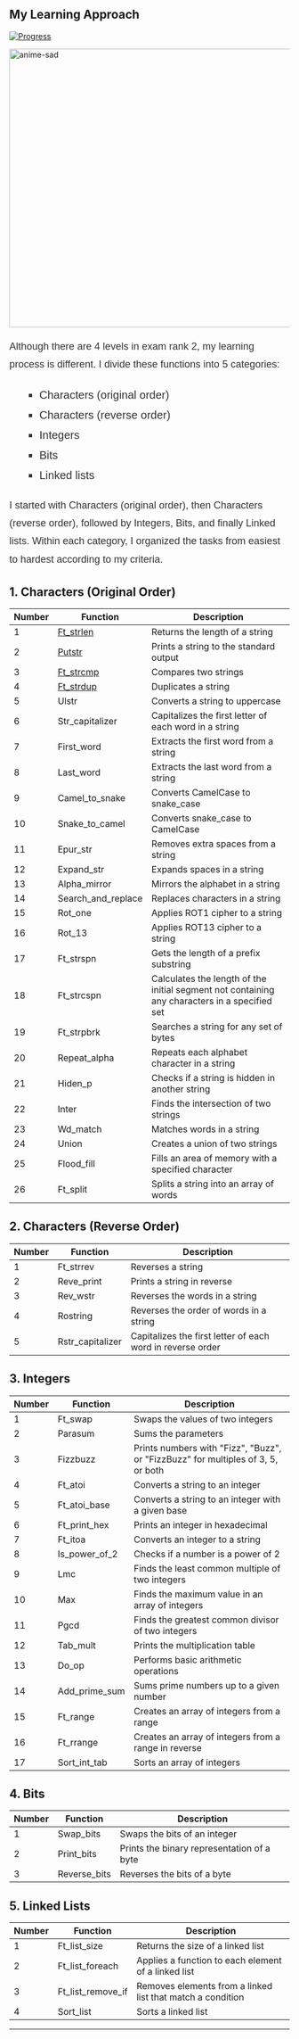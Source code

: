 ## My Learning Approach

[![Progress](https://img.shields.io/badge/Progress-In%20Progress-yellow)](https://github.com/DevAwizard/Exams_42) 


<img src="https://github.com/DevAwizard/Exams_42/assets/153505451/3313b894-7da6-4f0d-8fa9-1363b944ec8b" alt="anime-sad" width="1000" height="500">

<p style="font-family: Arial, sans-serif; line-height:1.8; font-size:18px; color:#333;">Although there are 4 levels in exam rank 2, my learning process is different. I divide these functions into 5 categories:</p>

<ul style="font-family: Arial, sans-serif; line-height:1.8; font-size:20px; color:#333; list-style-type: square; margin-left:20px;">
    <li>Characters (original order)</li>
    <li>Characters (reverse order)</li>
    <li>Integers</li>
    <li>Bits</li>
    <li>Linked lists</li>
</ul>

<p style="font-family: Arial, sans-serif; line-height:1.8; font-size:18px; color:#333;">I started with Characters (original order), then Characters (reverse order), followed by Integers, Bits, and finally Linked lists. Within each category, I organized the tasks from easiest to hardest according to my criteria.</p>

## 1. Characters (Original Order)

| Number | Function | Description |
|--------|-----------|-------------|
| 1 | [Ft_strlen](https://github.com/DevAwizard/Exams_42/tree/463f9d6f63fe7e688d7c3f873a5035a945ba8809/.github/Exam_rank_2/My_learning_approach/1.Characters(original_order)/Ft_strlen) | Returns the length of a string |
| 2 | [Putstr](https://github.com/DevAwizard/Exams_42/tree/6bbe34b92df20e75763df920e0751c7cc5cdab33/.github/Exam_rank_2/My_learning_approach/1.Characters(original_order)/Ft_putstr) | Prints a string to the standard output |
| 3 | [Ft_strcmp](https://github.com/DevAwizard/Exams_42/tree/0ca57fd92285d0b96fb7b2cb205fbb645e49a937/.github/Exam_rank_2/My_learning_approach/1.Characters(original_order)/Ft_strcmp) | Compares two strings |
| 4 | [Ft_strdup](https://github.com/DevAwizard/Exams_42/tree/0ca57fd92285d0b96fb7b2cb205fbb645e49a937/.github/Exam_rank_2/My_learning_approach/1.Characters(original_order)/Ft_strdup) | Duplicates a string |
| 5 | Ulstr | Converts a string to uppercase |
| 6 | Str_capitalizer | Capitalizes the first letter of each word in a string |
| 7 | First_word | Extracts the first word from a string |
| 8 | Last_word | Extracts the last word from a string |
| 9 | Camel_to_snake | Converts CamelCase to snake_case |
| 10 | Snake_to_camel | Converts snake_case to CamelCase |
| 11 | Epur_str | Removes extra spaces from a string |
| 12 | Expand_str | Expands spaces in a string |
| 13 | Alpha_mirror | Mirrors the alphabet in a string |
| 14 | Search_and_replace | Replaces characters in a string |
| 15 | Rot_one | Applies ROT1 cipher to a string |
| 16 | Rot_13 | Applies ROT13 cipher to a string |
| 17 | Ft_strspn | Gets the length of a prefix substring |
| 18 | Ft_strcspn | Calculates the length of the initial segment not containing any characters in a specified set |
| 19 | Ft_strpbrk | Searches a string for any set of bytes |
| 20 | Repeat_alpha | Repeats each alphabet character in a string |
| 21 | Hiden_p | Checks if a string is hidden in another string |
| 22 | Inter | Finds the intersection of two strings |
| 23 | Wd_match | Matches words in a string |
| 24 | Union | Creates a union of two strings |
| 25 | Flood_fill | Fills an area of memory with a specified character |
| 26 | Ft_split | Splits a string into an array of words |

## 2. Characters (Reverse Order)

| Number | Function | Description |
|--------|-----------|-------------|
| 1 | Ft_strrev | Reverses a string |
| 2 | Reve_print | Prints a string in reverse |
| 3 | Rev_wstr | Reverses the words in a string |
| 4 | Rostring | Reverses the order of words in a string |
| 5 | Rstr_capitalizer | Capitalizes the first letter of each word in reverse order |

## 3. Integers

| Number | Function | Description |
|--------|-----------|-------------|
| 1 | Ft_swap | Swaps the values of two integers |
| 2 | Parasum | Sums the parameters |
| 3 | Fizzbuzz | Prints numbers with "Fizz", "Buzz", or "FizzBuzz" for multiples of 3, 5, or both |
| 4 | Ft_atoi | Converts a string to an integer |
| 5 | Ft_atoi_base | Converts a string to an integer with a given base |
| 6 | Ft_print_hex | Prints an integer in hexadecimal |
| 7 | Ft_itoa | Converts an integer to a string |
| 8 | Is_power_of_2 | Checks if a number is a power of 2 |
| 9 | Lmc | Finds the least common multiple of two integers |
| 10 | Max | Finds the maximum value in an array of integers |
| 11 | Pgcd | Finds the greatest common divisor of two integers |
| 12 | Tab_mult | Prints the multiplication table |
| 13 | Do_op | Performs basic arithmetic operations |
| 14 | Add_prime_sum | Sums prime numbers up to a given number |
| 15 | Ft_range | Creates an array of integers from a range |
| 16 | Ft_rrange | Creates an array of integers from a range in reverse |
| 17 | Sort_int_tab | Sorts an array of integers |

## 4. Bits

| Number | Function | Description |
|--------|-----------|-------------|
| 1 | Swap_bits | Swaps the bits of an integer |
| 2 | Print_bits | Prints the binary representation of a byte |
| 3 | Reverse_bits | Reverses the bits of a byte |

## 5. Linked Lists

| Number | Function | Description |
|--------|-----------|-------------|
| 1 | Ft_list_size | Returns the size of a linked list |
| 2 | Ft_list_foreach | Applies a function to each element of a linked list |
| 3 | Ft_list_remove_if | Removes elements from a linked list that match a condition |
| 4 | Sort_list | Sorts a linked list |





---
